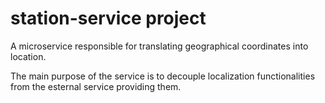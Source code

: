 # station-service project

A microservice responsible for translating geographical coordinates into location.

The main purpose of the service is to decouple localization functionalities from the esternal service providing them. 